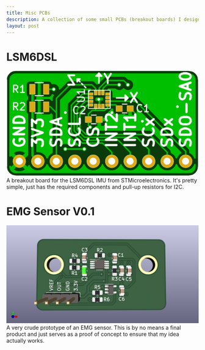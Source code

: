 ```yaml
---
title: Misc PCBs
description: A collection of some small PCBs (breakout boards) I designed.
layout: post
---
```


# LSM6DSL
![image](/assets/lsm6dsl.png)
A breakout board for the LSM6DSL IMU from STMicroelectronics. It's pretty simple, just has the required components and pull-up resistors for I2C. 


# EMG Sensor V0.1
![image](/assets/v0.1.png)
A very crude prototype of an EMG sensor. This is by no means a final product and just serves as a proof of concept to ensure that my idea actually works. 


